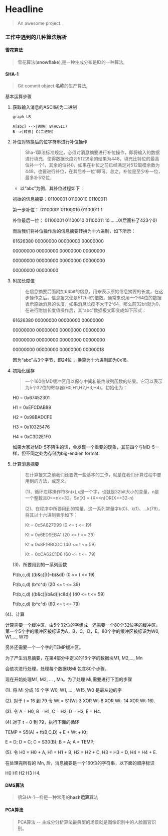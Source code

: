 # Headline

> An awesome project.

### 工作中遇到的几种算法解析



####  雪花算法

> 雪花算法(**snowflake**),是一种生成分布是ID的一种算法,





#### SHA-1

> Git commit object **名称**的生产算法,



基本运算步骤

1. 获取输入消息的ASCII转为二进制

   ```mermaid
   graph LR
   
   A[abc] -->|转换| B(ACSII)
   B-->|转换| C(二进制)
   ```

2. 补位对转换后的位字符串进行补位操作

   

   > Sha-1算法标准规定，必须对消息摘要进行补位操作，即将输入的数据进行填充，使得数据长度对512求余的结果为448，填充比特位的最高位补一个1，其余的位补0，如果在补位之前已经满足对512取模余数为448，也要进行补位，在其后补一位1即可。总之，补位是至少补一位，最多补512位，

   

   - 以“abc”为例，其补位过程如下：

   初始的信息摘要：01100001 01100010 01100011

   第一步补位：    01100001 01100010 01100011 1

   补位最后一位：  01100001 01100010 01100011 10.......0(后面补了423个0)

   而后我们将补位操作后的信息摘要转换为十六进制，如下所示：

   

   61626380 00000000 00000000 00000000

   00000000 00000000 00000000 00000000

   00000000 00000000 00000000 00000000

   00000000 00000000

3. 附加长度值

   > 在信息摘要后面附加64bit的信息，用来表示原始信息摘要的长度，在这步操作之后，信息报文便是512bit的倍数。通常来说用一个64位的数据表示原始消息的长度，如果消息长度不大于2^64，那么前32bit就为0，在进行附加长度值操作后，其“abc”数据报文即变成如下形式：

   61626380 00000000 00000000 00000000

   00000000 00000000 00000000 00000000

   00000000 00000000 00000000 00000000

   00000000 00000000 00000000 00000018

   因为“abc”占3个字节，即24位 ，换算为十六进制即为0x18。
   
4. 
    初始化缓存

   > 一个160位MD缓冲区用以保存中间和最终散列函数的结果。它可以表示为5个32位的寄存器(H0,H1,H2,H3,H4)。初始化为：

   H0 = 0x67452301

   H1 = 0xEFCDAB89

   H2 = 0x98BADCFE

   H3 = 0x10325476

   H4 = 0xC3D2E1F0

   如果大家对MD-5不陌生的话，会发现一个重要的现象，其前四个与MD-5一样，但不同之处为存储为big-endien format.

 5. 计算消息摘要

    > 在计算报文之前我们还要做一些基本的工作，就是在我们计算过程中要用到的方法，或定义。
    >
    > (1)、循环左移操作符Sn(x),x是一个字，也就是32bit大小的变量，n是一个整数且0<=n<=32。Sn(X) = (X<<n)OR(X>>32-n)
    >
    > (2)、在程序中所要用到的常量，这一系列常量字k(0)、k(1)、...k(79)，将其以十六进制表示如下：
    >
    > Kt = 0x5A827999  (0 <= t <= 19)
    >
    > Kt = 0x6ED9EBA1 (20 <= t <= 39)
    >
    > Kt = 0x8F1BBCDC (40 <= t <= 59)
    >
    > Kt = 0xCA62C1D6 (60 <= t <= 79)

      (3)、所要用到的一系列函数

   

    Ft(b,c,d)  ((b&c)|((~b)&d))    (0 <= t <= 19)

   






    Ft(b,c,d) (b^c^d)             (20 <= t <= 39)

   






    Ft(b,c,d) ((b&c)|(b&d)|(c&d))  (40 <= t <= 59)

   






    Ft(b,c,d) (b^c^d)               (60 <= t <= 79)

   






   (4)、计算

   

   计算需要一个缓冲区，由5个32位的字组成，还需要一个80个32位字的缓冲区。第一个5个字的缓冲区被标识为A，B，C，D，E。80个字的缓冲区被标识为W0, W1,..., W79

   

   另外还需要一个一个字的TEMP缓冲区。

   

   为了产生消息摘要，在第4部分中定义的16个字的数据块M1, M2,..., Mn

   

   会依次进行处理，处理每个数据块Mi 包含80个步骤。

   

   现在开始处理M1, M2, ... , Mn。为了处理 Mi,需要进行下面的步骤

   

   (1). 将 Mi 分成 16 个字 W0, W1, ... , W15,  W0 是最左边的字

   

   (2). 对于 t = 16 到 79 令 Wt = S1(Wt-3 XOR Wt-8 XOR Wt- 14 XOR Wt-16).

   

   (3). 令 A = H0, B = H1, C = H2, D = H3, E = H4.

   

   (4) 对于 t = 0 到 79，执行下面的循环

   

   TEMP = S5(A) + ft(B,C,D) + E + Wt + Kt;

   

   E = D; D = C; C = S30(B); B = A; A = TEMP;

   

   (5). 令 H0 = H0 + A, H1 = H1 + B, H2 = H2 + C, H3 = H3 + D, H4 = H4 + E. 

   

   在处理完所有的 Mn, 后，消息摘要是一个160位的字符串，以下面的顺序标识

   

   H0 H1 H2 H3 H4.

#### DMS算法

> 很SHA-1一样是一种常用的**hash运算**算法



#### PCA算法

> PCA算法 -- 主成分分析算法最典型的场景就是图像识别中的人脸器官识别。



#### 
